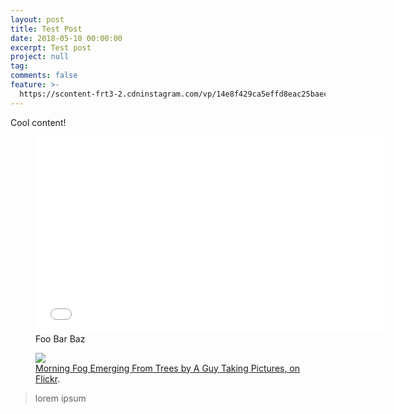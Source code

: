 ```yaml
---
layout: post
title: Test Post
date: 2018-05-10 00:00:00
excerpt: Test post
project: null
tag:
comments: false
feature: >-
  https://scontent-frt3-2.cdninstagram.com/vp/14e8f429ca5effd8eac25baec74d7f24/5B84378B/t51.2885-15/e35/31138223_199377067529542_5454678383692611584_n.jpg
---
```


Cool content!

<figure>
    <iframe width="560" height="315" src="//www.youtube.com/embed/7_2CJs_VZk4" frameborder="0"> </iframe>
    <figcaption>Foo Bar Baz</figcaption>
</figure>

<figure>
	<a href="http://farm9.staticflickr.com/8426/7758832526_cc8f681e48_b.jpg"><img src="http://farm9.staticflickr.com/8426/7758832526_cc8f681e48_c.jpg" /></a>
	<figcaption><a href="http://www.flickr.com/photos/80901381@N04/7758832526/" title="Morning Fog Emerging From Trees by A Guy Taking Pictures, on Flickr">Morning Fog Emerging From Trees by A Guy Taking Pictures, on Flickr</a>.</figcaption>
</figure>

> lorem ipsum